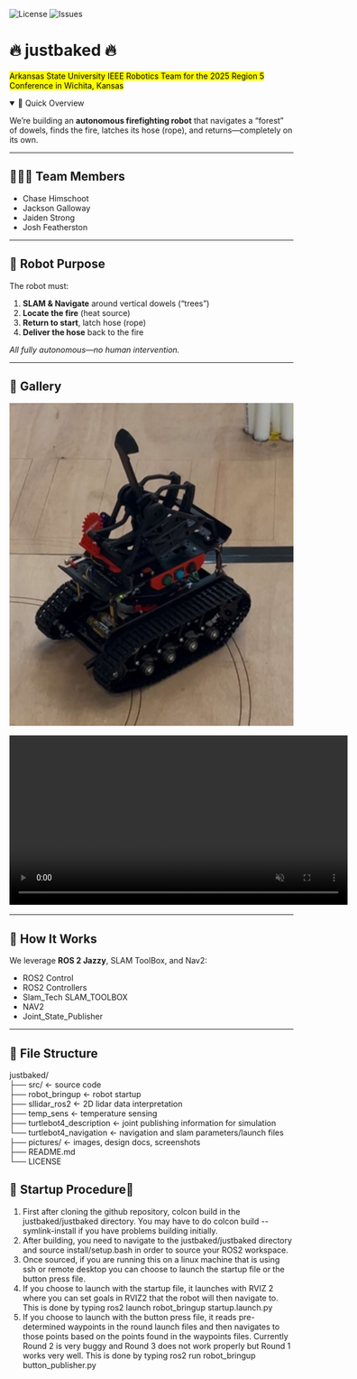 <!-- Badges -->
![License](https://img.shields.io/github/license/Jackson-Galloway/justbaked)
![Issues](https://img.shields.io/github/issues-raw/Jackson-Galloway/justbaked)

# 🔥 justbaked 🔥  
<mark>Arkansas State University IEEE Robotics Team for the 2025 Region 5 Conference in Wichita, Kansas</mark>

<details open>
<summary>🚀 Quick Overview</summary>

We’re building an **autonomous firefighting robot** that navigates a “forest” of dowels, finds the fire, latches its hose (rope), and returns—completely on its own.

</details>

---

## 🧑‍🤝‍🧑 Team Members  
- Chase Himschoot  
- Jackson Galloway  
- Jaiden Strong  
- Josh Featherston  

---

## 🤖 Robot Purpose  
The robot must:

1. **SLAM & Navigate** around vertical dowels (“trees”)  
2. **Locate the fire** (heat source)  
3. **Return to start**, latch hose (rope)  
4. **Deliver the hose** back to the fire  

_All fully autonomous—no human intervention._

---

## 📸 Gallery

<p align="center">
  <img src="Pictures/Jackson/Robot.jpg" alt="Finished Robot" width="600" />
</p>

<p align="center">
  <video
    src="https://raw.githubusercontent.com/Jackson-Galloway/justbaked/main/Pictures/Jackson/Round1.mp4"
    width="600"
    controls
    autoplay
    loop
    muted
  >
    Your browser does not support the video tag.
  </video>
</p>

---

## 🔧 How It Works  
We leverage **ROS 2 Jazzy**, SLAM ToolBox, and Nav2:

- ROS2 Control  
- ROS2 Controllers  
- Slam_Tech SLAM_TOOLBOX  
- NAV2  
- Joint_State_Publisher  

---

## 📁 File Structure
justbaked/  
├── src/                        ← source code  
  ├── robot_bringup             ← robot startup  
  ├── sllidar_ros2              ← 2D lidar data interpretation  
  ├── temp_sens                 ← temperature sensing  
  ├── turtlebot4_description    ← joint publishing information for simulation  
  └── turtlebot4_navigation     ← navigation and slam parameters/launch files  
├── pictures/                   ← images, design docs, screenshots  
├── README.md  
└── LICENSE  

## 🚀 Startup Procedure🚀

1. First after cloning the github repository, colcon build in the justbaked/justbaked directory. You may have to do colcon build --symlink-install if you have problems building initially.  
2. After building, you need to navigate to the justbaked/justbaked directory and source install/setup.bash in order to source your ROS2 workspace.  
3. Once sourced, if you are running this on a linux machine that is using ssh or remote desktop you can choose to launch the startup file or the button press file.  
4. If you choose to launch with the startup file, it launches with RVIZ 2 where you can set goals in RVIZ2 that the robot will then navigate to. This is done by typing ros2 launch robot_bringup startup.launch.py  
5. If you choose to launch with the button press file, it reads pre-determined waypoints in the round launch files and then navigates to those points based on the points found in the waypoints files. Currently Round 2 is very buggy and Round 3 does not work properly but Round 1 works very well. This is done by typing ros2 run robot_bringup button_publisher.py  
